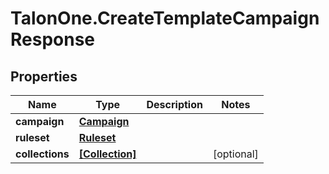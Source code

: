 # TalonOne.CreateTemplateCampaignResponse

## Properties

Name | Type | Description | Notes
------------ | ------------- | ------------- | -------------
**campaign** | [**Campaign**](Campaign.md) |  | 
**ruleset** | [**Ruleset**](Ruleset.md) |  | 
**collections** | [**[Collection]**](Collection.md) |  | [optional] 


